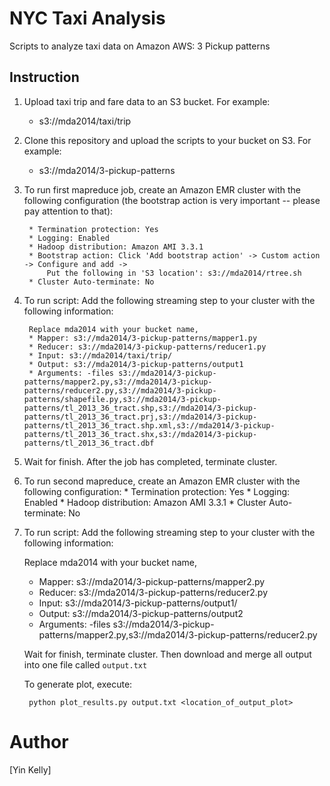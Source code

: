 NYC Taxi Analysis
========

Scripts to analyze taxi data on Amazon AWS: 3 Pickup patterns

Instruction
-----------

1. Upload taxi trip and fare data to an S3 bucket. For example:
    *  s3://mda2014/taxi/trip

2. Clone this repository and upload the scripts to your bucket on S3. For example:

    * s3://mda2014/3-pickup-patterns

3. To run first mapreduce job, create an Amazon EMR cluster with the following configuration (the bootstrap action is very important -- please pay attention to that):

        * Termination protection: Yes
        * Logging: Enabled
        * Hadoop distribution: Amazon AMI 3.3.1
        * Bootstrap action: Click 'Add bootstrap action' -> Custom action -> Configure and add -> 
            Put the following in 'S3 location': s3://mda2014/rtree.sh
        * Cluster Auto-terminate: No
        
4. To run script: Add the following streaming step to your cluster with the following information:

        Replace mda2014 with your bucket name,
        * Mapper: s3://mda2014/3-pickup-patterns/mapper1.py
        * Reducer: s3://mda2014/3-pickup-patterns/reducer1.py
        * Input: s3://mda2014/taxi/trip/
        * Output: s3://mda2014/3-pickup-patterns/output1
        * Arguments: -files s3://mda2014/3-pickup-patterns/mapper2.py,s3://mda2014/3-pickup-patterns/reducer2.py,s3://mda2014/3-pickup-patterns/shapefile.py,s3://mda2014/3-pickup-patterns/tl_2013_36_tract.shp,s3://mda2014/3-pickup-patterns/tl_2013_36_tract.prj,s3://mda2014/3-pickup-patterns/tl_2013_36_tract.shp.xml,s3://mda2014/3-pickup-patterns/tl_2013_36_tract.shx,s3://mda2014/3-pickup-patterns/tl_2013_36_tract.dbf

5. Wait for finish. After the job has completed, terminate cluster.

6. To run second mapreduce, create an Amazon EMR cluster with the following configuration:
        * Termination protection: Yes
        * Logging: Enabled
        * Hadoop distribution: Amazon AMI 3.3.1
        * Cluster Auto-terminate: No

7. To run script: Add the following streaming step to your cluster with the following information:

    Replace mda2014 with your bucket name,
    * Mapper: s3://mda2014/3-pickup-patterns/mapper2.py
    * Reducer: s3://mda2014/3-pickup-patterns/reducer2.py
    * Input: s3://mda2014/3-pickup-patterns/output1/
    * Output: s3://mda2014/3-pickup-patterns/output2
    * Arguments: -files s3://mda2014/3-pickup-patterns/mapper2.py,s3://mda2014/3-pickup-patterns/reducer2.py

    Wait for finish, terminate cluster. Then download and merge all output into one file called `output.txt`

    To generate plot, execute:

        python plot_results.py output.txt <location_of_output_plot>


Author
======

[Yin Kelly]

